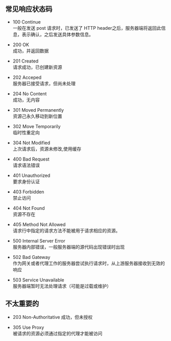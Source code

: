 ## 常见响应状态码
* 100 Continue      
  一般在发送 post 请求时，已发送了 HTTP header之后，服务器端将返回此信息，表示确认，之后发送具体参数信息。


* 200 OK      
  成功，并返回数据
* 201 Created      
  请求成功，已创建新资源
* 202 Acceped      
  服务器已接受请求，但尚未处理
* 204 No Content    
  成功，无内容


* 301 Moved Permanently     
  资源己永久移动到新位置
* 302 Move Temporarily     
  临时性重定向
* 304 Not Modified      
  上次请求后，资源未修改,使用缓存



* 400 Bad Request    
  请求语法错误
* 401 Unauthorized     
  要求身份认证
* 403 Forbidden    
  禁止访问
* 404 Not Found     
  资源不存在
* 405 Method Not Allowed    
  请求行中指定的请求方法不能被用于请求相应的资源。


* 500	Internal Server Error     
  服务器内部错误，一般服务器端的源代码出现错误时出现
* 502 Bad Gateway    
  作为网关或者代理工作的服务器尝试执行请求时，从上游服务器接收到无效的响应
* 503  Service Unavailable      
  服务器端暂时无法处理请求（可能是过载或维护）

## 不太重要的
* 203 Non-Authoritative 
  成功，但未授权

* 305 Use Proxy     
  被请求的资源必须通过指定的代理才能被访问